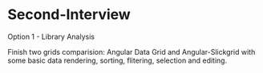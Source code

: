 # Second-Interview
Option 1 - Library Analysis

Finish two grids comparision: Angular Data Grid and Angular-Slickgrid with some basic data rendering, sorting, flitering, selection and editing.
